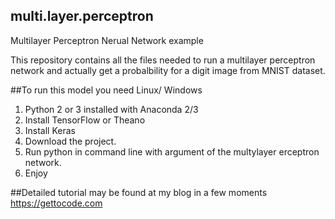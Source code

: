 ## multi.layer.perceptron
Multilayer Perceptron Nerual Network example

This repository contains all the files needed to run a multilayer perceptron network and actually get a probalbility 
for a digit image from MNIST dataset.

##To run this model you need Linux/ Windows
1. Python 2 or 3 installed with Anaconda 2/3
2. Install TensorFlow or Theano
3. Install Keras
4. Download the project.
5. Run python in command line with argument of the multylayer erceptron network.
6. Enjoy

##Detailed tutorial may be found at my blog in a few moments
https://gettocode.com
